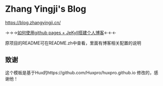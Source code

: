 # Zhang Yingji's Blog

https://blog.zhangyingji.cn/ 


→→→[如何使用github pages + JeKyll搭建个人博客](https://blog.zhangyingji.cn/2018/08/08/github-pages-and-jekyll/)←←←

原项目的README可在README.zh中查看，里面有博客相关配置的说明

## 致谢

这个模板是基于Hux的https://github.com/Huxpro/huxpro.github.io 修改的，感谢他！